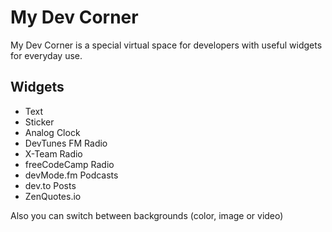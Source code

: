 # My Dev Corner

My Dev Corner is a special virtual space for developers with useful widgets for everyday use.

## Widgets

-   Text
-   Sticker
-   Analog Clock
-   DevTunes FM Radio
-   X-Team Radio
-   freeCodeCamp Radio
-   devMode.fm Podcasts
-   dev.to Posts
-   ZenQuotes.io

Also you can switch between backgrounds (color, image or video)
